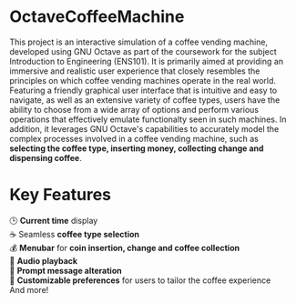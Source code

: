 # OctaveCoffeeMachine
This project is an interactive simulation of a coffee vending machine, developed using GNU Octave as part of the coursework for the subject Introduction to Engineering (ENS101). It is primarily aimed at providing an immersive and realistic user experience that closely resembles the principles on which coffee vending machines operate in the real world. Featuring a friendly graphical user interface that is intuitive and easy to navigate, as well as an extensive variety of coffee types, users have the ability to choose from a wide array of options and perform various operations that effectively emulate functionalty seen in such machines. In addition, it leverages GNU Octave's capabilities to accurately model the complex processes involved in a coffee vending machine, such as **selecting the coffee type, inserting money, collecting change and dispensing coffee**.

# Key Features
🕒 **Current time** display <br />
☕ Seamless **coffee type selection** <br />
💰 **Menubar** for **coin insertion, change and coffee collection** <br />
🎵 **Audio playback** <br />
🔄 **Prompt message alteration** <br />
💪 **Customizable preferences** for users to tailor the coffee experience <br />
And more!
